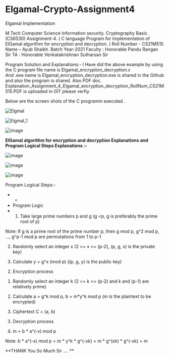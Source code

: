 # Elgamal-Crypto-Assignment4
Elgamal Implementation




M.Tech Computer Science Information security.
Cryptography Basic.(CS6530)
Assignment-4. ( C language Program for implementation of ElGamal algorithm for encryption and decryption. )
Roll Number -  CS21M515
Name – Ayub Shaikh.
Batch Year-2021
Faculty : Honorable Pandu Rangan Sir
TA : Honorable Venkatakrishnan Sutharsan Sir 








Program Solution and Explanations:-
I Have did the above example by using the C program file name is Elgamal_encryption_decryption.c  
And .exe name is Elgamal_encryption_decryption.exe is shared in the Github  and also the program is shared.
Also PDF doc. Explanation_Assignment_4_Elgamal_encryption_decryption_RollNum_CS21M515.PDF is uploaded in GIT please verfiy.

Below are the screen shots of the C programm executed . 

![Elgmal](https://user-images.githubusercontent.com/94394753/143781606-5ac170ec-dddf-4993-be51-7e5b65394891.png)


![Elgmal_1](https://user-images.githubusercontent.com/94394753/143781658-ed81a4d6-f2ad-4676-a63e-9d67ba513b12.png)


![image](https://user-images.githubusercontent.com/94394753/143781502-47b4a0b5-af78-4cf0-81c9-525fa3f785df.png)

**ElGamal algorithm for encryption and decryption Explanations  and Program Logical Steps Explanations  :-** 

![image](https://user-images.githubusercontent.com/94394753/143781511-fca870fc-9b8f-4ebf-9d5e-9cef1e26690d.png)

![image](https://user-images.githubusercontent.com/94394753/143781515-21b279f3-b091-4b5f-b272-d6eedec6bafb.png)

![image](https://user-images.githubusercontent.com/94394753/143781517-9bf529b6-ab0e-43bf-ba9a-d7996acaa9e6.png)



Program Logical Steps:-


 * *
 *  Program Logic
 *  1) Take large prime numbers p and g (g <p, g is preferably the prime root of p)

Note: If g is a prime root of the prime number p, then g mod p, g^2 mod p, …, g^p-1 mod p are permutations from 1 to p-1

2) Randomly select an integer x (2 <= x <= (p-2), (p, g, x) is the private key)

3) Calculate y = g^x (mod p) ((p, g, y) is the public key)



2. Encryption process

1) Randomly select an integer k (2 <= k <= (p-2) and k and (p-1) are relatively prime)

2) Calculate a = g^k mod p, b = m*y^k mod p (m is the plaintext to be encrypted)

3) Ciphertext C = (a, b)



3. Decryption process

1. m = b * a^(-x) mod p

Note: b * a^(-x) mod p = m * y^k * g^(-xk) = m * g^(xk) * g^(-xk) = m

**THANK You So Much Sir …. **
